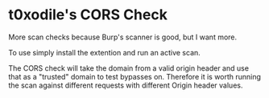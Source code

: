# t0xodile's CORS Check
More scan checks because Burp's scanner is good, but I want more. 

To use simply install the extention and run an active scan. 

The CORS check will take the domain from a valid origin header and use that as a "trusted" domain to test bypasses on. Therefore it is worth running the scan against different requests with different Origin header values.
